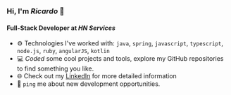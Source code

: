 ### Hi, I'm *Ricardo* 👋

#### Full-Stack Developer at *HN Services*

- ⚙️ Technologies I've worked with: `java`, `spring`, `javascript`, `typescript`, `node.js`, `ruby`, `angularJS`, `kotlin`
- 💻 *Coded* some cool projects and tools, explore my GitHub repositories to find something you like.
- 🌐 Check out my [LinkedIn](https://www.linkedin.com/in/ricardo5oliveira/) for more detailed information
- 💬 `ping` me about new development opportunities.
